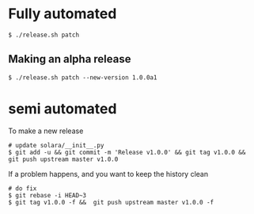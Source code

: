 
# Fully automated

    $ ./release.sh patch


## Making an alpha release


    $ ./release.sh patch --new-version 1.0.0a1


# semi automated
To make a new release
```
# update solara/__init__.py
$ git add -u && git commit -m 'Release v1.0.0' && git tag v1.0.0 && git push upstream master v1.0.0
```


If a problem happens, and you want to keep the history clean
```
# do fix
$ git rebase -i HEAD~3
$ git tag v1.0.0 -f &&  git push upstream master v1.0.0 -f
```
